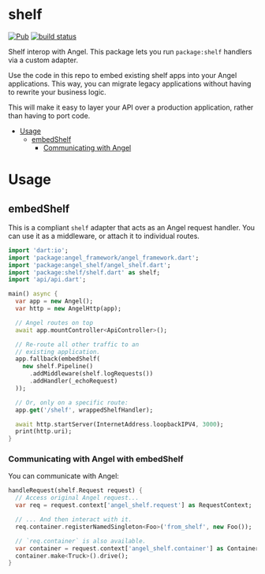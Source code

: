 # shelf
[![Pub](https://img.shields.io/pub/v/angel_shelf.svg)](https://pub.dartlang.org/packages/angel_shelf)
[![build status](https://travis-ci.org/angel-dart/shelf.svg)](https://travis-ci.org/angel-dart/shelf)

Shelf interop with Angel. This package lets you run `package:shelf` handlers via a custom adapter.

Use the code in this repo to embed existing shelf apps into
your Angel applications. This way, you can migrate legacy applications without
having to rewrite your business logic.

This will make it easy to layer your API over a production application,
rather than having to port code.

- [Usage](#usage)
  - [embedShelf](#embedshelf)
    - [Communicating with Angel](#communicating-with-angel-with-embedshelf)

# Usage

## embedShelf

This is a compliant `shelf` adapter that acts as an Angel request handler. You can use it as a middleware,
or attach it to individual routes.

```dart
import 'dart:io';
import 'package:angel_framework/angel_framework.dart';
import 'package:angel_shelf/angel_shelf.dart';
import 'package:shelf/shelf.dart' as shelf;
import 'api/api.dart';

main() async {
  var app = new Angel();
  var http = new AngelHttp(app);

  // Angel routes on top
  await app.mountController<ApiController>();

  // Re-route all other traffic to an
  // existing application.
  app.fallback(embedShelf(
    new shelf.Pipeline()
      .addMiddleware(shelf.logRequests())
      .addHandler(_echoRequest)
  ));

  // Or, only on a specific route:
  app.get('/shelf', wrappedShelfHandler);

  await http.startServer(InternetAddress.loopbackIPV4, 3000);
  print(http.uri);
}
```

### Communicating with Angel with embedShelf

You can communicate with Angel:

```dart
handleRequest(shelf.Request request) {
  // Access original Angel request...
  var req = request.context['angel_shelf.request'] as RequestContext;

  // ... And then interact with it.
  req.container.registerNamedSingleton<Foo>('from_shelf', new Foo());

  // `req.container` is also available.
  var container = request.context['angel_shelf.container'] as Container;
  container.make<Truck>().drive();
}
```
